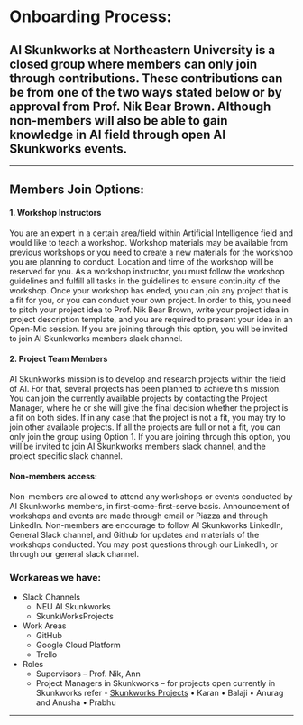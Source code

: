 # Onboarding Process:

## AI Skunkworks at Northeastern University is a closed group where members can only join through contributions. These contributions can be from one of the two ways stated below or by approval from Prof. Nik Bear Brown. Although non-members will also be able to gain knowledge in AI field through open AI Skunkworks events.

-----------------------------------------------------

## Members Join Options:

#### 1. Workshop Instructors
You are an expert in a certain area/field within Artificial Intelligence field and would like to teach a workshop. Workshop materials may be available from previous workshops or you need to create a new materials for the workshop you are planning to conduct. Location and time of the workshop will be reserved for you. As a workshop instructor, you must follow the workshop guidelines and fulfill all tasks in the guidelines to ensure continuity of the workshop. Once your workshop has ended, you can join any project that is a fit for you, or you can conduct your own project. In order to this, you need to pitch your project idea to Prof. Nik Bear Brown, write your project idea in project description template, and you are required to present your idea in an Open-Mic session. If you are joining through this option, you will be invited to join AI Skunkworks members slack channel.


#### 2. Project Team Members
AI Skunkworks mission is to develop and research projects within the field of AI. For that, several projects has been planned to achieve this mission. You can join the currently available projects by contacting the Project Manager, where he or she will give the final decision whether the project is a fit on both sides. If in any case that the project is not a fit, you may try to join other available projects. If all the projects are full or not a fit, you can only join the group using Option 1. If you are joining through this option, you will be invited to join AI Skunkworks members slack channel, and the project specific slack channel.


#### Non-members access:

Non-members are allowed to attend any workshops or events conducted by AI Skunkworks members, in first-come-first-serve basis. Announcement of workshops and events are made through email or Piazza and through LinkedIn. Non-members are encourage to follow AI Skunkworks LinkedIn, General Slack channel, and Github for updates and materials of the workshops conducted. You may post questions through our LinkedIn, or through our general slack channel. 


### Workareas we have:
-	Slack Channels
    -	NEU AI Skunkworks
    -	SkunkWorksProjects
-	Work Areas
    -	GitHub
    -	Google Cloud Platform
    -	Trello
-	Roles
    -	Supervisors – Prof. Nik, Ann
    -	Project Managers in Skunkworks – 
    for projects open currently in Skunkworks refer - <a href="https://github.com/skunkworksneu/Projects">Skunkworks Projects</a>
                • Karan
                • Balaji
                • Anurag and Anusha
                • Prabhu
-----------------------------------------------------------
